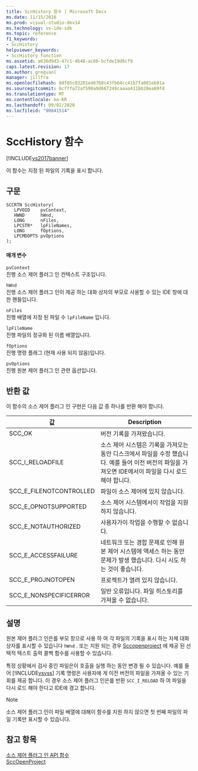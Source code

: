 ```yaml
---
title: SccHistory 함수 | Microsoft Docs
ms.date: 11/15/2016
ms.prod: visual-studio-dev14
ms.technology: vs-ide-sdk
ms.topic: reference
f1_keywords:
- SccHistory
helpviewer_keywords:
- SccHistory function
ms.assetid: a636d9d3-47c1-4b48-ac6b-bcfde19d6cf9
caps.latest.revision: 17
ms.author: gregvanl
manager: jillfra
ms.openlocfilehash: 8df85c03201e46768c43fb64cc41b7fa081eb91a
ms.sourcegitcommit: 6cfffa72af599a9d667249caaaa411bb28ea69fd
ms.translationtype: MT
ms.contentlocale: ko-KR
ms.lasthandoff: 09/02/2020
ms.locfileid: "90841514"
---
```

# <a name="scchistory-function"></a>SccHistory 함수
[!INCLUDE[vs2017banner](../includes/vs2017banner.md)]

이 함수는 지정 된 파일의 기록을 표시 합니다.  
  
## <a name="syntax"></a>구문  
  
```cpp#  
SCCRTN SccHistory(  
   LPVOID    pvContext,  
   HWND      hWnd,  
   LONG      nFiles,  
   LPCSTR*   lpFileNames,  
   LONG      fOptions,  
   LPCMDOPTS pvOptions  
);  
```  
  
#### <a name="parameters"></a>매개 변수  
 `pvContext`  
 진행 소스 제어 플러그 인 컨텍스트 구조입니다.  
  
 `hWnd`  
 진행 소스 제어 플러그 인이 제공 하는 대화 상자의 부모로 사용할 수 있는 IDE 창에 대 한 핸들입니다.  
  
 `nFiles`  
 진행 배열에 지정 된 파일 수 `lpFileName` 입니다.  
  
 `lpFileName`  
 진행 파일의 정규화 된 이름 배열입니다.  
  
 `fOptions`  
 진행 명령 플래그 (현재 사용 되지 않음)입니다.  
  
 `pvOptions`  
 진행 원본 제어 플러그 인 관련 옵션입니다.  
  
## <a name="return-value"></a>반환 값  
 이 함수의 소스 제어 플러그 인 구현은 다음 값 중 하나를 반환 해야 합니다.  
  
|값|Description|  
|-----------|-----------------|  
|SCC_OK|버전 기록을 가져왔습니다.|  
|SCC_I_RELOADFILE|소스 제어 시스템은 기록을 가져오는 동안 디스크에서 파일을 수정 했습니다. 예를 들어 이전 버전의 파일을 가져오면 IDE에서이 파일을 다시 로드 해야 합니다.|  
|SCC_E_FILENOTCONTROLLED|파일이 소스 제어에 있지 않습니다.|  
|SCC_E_OPNOTSUPPORTED|소스 제어 시스템에서이 작업을 지원 하지 않습니다.|  
|SCC_E_NOTAUTHORIZED|사용자가이 작업을 수행할 수 없습니다.|  
|SCC_E_ACCESSFAILURE|네트워크 또는 경합 문제로 인해 원본 제어 시스템에 액세스 하는 동안 문제가 발생 했습니다. 다시 시도 하는 것이 좋습니다.|  
|SCC_E_PROJNOTOPEN|프로젝트가 열려 있지 않습니다.|  
|SCC_E_NONSPECIFICERROR|일반 오류입니다. 파일 히스토리를 가져올 수 없습니다.|  
  
## <a name="remarks"></a>설명  
 원본 제어 플러그 인은를 부모 창으로 사용 하 여 각 파일의 기록을 표시 하는 자체 대화 상자를 표시할 수 있습니다 `hWnd` . 또는 지원 되는 경우 [Sccopenproject](../extensibility/sccopenproject-function.md) 에 제공 된 선택적 텍스트 출력 콜백 함수를 사용할 수 있습니다.  
  
 특정 상황에서 검사 중인 파일은이 호출을 실행 하는 동안 변경 될 수 있습니다. 예를 들어 [!INCLUDE[vsvss](../includes/vsvss-md.md)] 기록 명령은 사용자에 게 이전 버전의 파일을 가져올 수 있는 기회를 제공 합니다. 이 경우 소스 제어 플러그 인은를 반환 `SCC_I_RELOAD` 하 여 파일을 다시 로드 해야 한다고 IDE에 경고 합니다.  
  
> [!NOTE]
> 소스 제어 플러그 인이 파일 배열에 대해이 함수를 지원 하지 않으면 첫 번째 파일의 파일 기록만 표시할 수 있습니다.  
  
## <a name="see-also"></a>참고 항목  
 [소스 제어 플러그 인 API 함수](../extensibility/source-control-plug-in-api-functions.md)   
 [SccOpenProject](../extensibility/sccopenproject-function.md)

